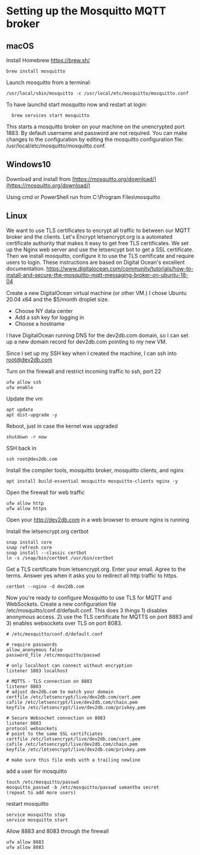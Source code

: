 # Setting up the Mosquitto MQTT broker

## macOS

Install Homebrew https://brew.sh/

    brew install mosquitto

Launch mosquitto from a terminal:
	
	/usr/local/sbin/mosquitto -c /usr/local/etc/mosquitto/mosquitto.conf


To have launchd start mosquitto now and restart at login:

	  brew services start mosquitto

This starts a mosquitto broker on your machine on the unencrypted port 1883. By default username and password are not required. You can make changes to the configuration by editing the mosquitto configuration file: /usr/local/etc/mosquitto/mosquitto.conf.

## Windows10

Download and install from [https://mosquitto.org/download/](https://mosquitto.org/download/)

Using cmd or PowerShell run from C:\Program Files\mosquitto

## Linux

We want to use TLS certificates to encrypt all traffic to between our MQTT broker and the clients. Let's Encrypt letsencrypt.org is a automated certificate authority that makes it easy to get free TLS certificates. We set up the Nginx web server and use the letsencypt bot to get a SSL certificate. Then we install mosquitto, configure it to use the TLS certificate and require users to login. These instructions are based on Digital Ocean's excellent documentation. https://www.digitalocean.com/community/tutorials/how-to-install-and-secure-the-mosquitto-mqtt-messaging-broker-on-ubuntu-18-04

Create a new DigitalOcean virtual machine (or other VM.) I chose Ubuntu 20.04 x64 and the $5/month droplet size.

 * Choose NY data center
 * Add a ssh key for logging in
 * Choose a hostname

I have DigitalOcean running DNS for the dev2db.com domain, so I can set up a new domain record for dev2db.com pointing to my new VM.

Since I set up my SSH key when I created the machine, I can ssh into root@dev2db.com

Turn on the firewall and restrict incoming traffic to ssh, port 22

    ufw allow ssh
    ufw enable

Update the vm

    apt update
    apt dist-upgrade -y

Reboot, just in case the kernel was upgraded

    shutdown -r now

SSH back in

    ssh root@dev2db.com

Install the compiler tools, mosquitto broker, mosquitto clients, and nginx 

    apt install build-essential mosquitto mosquitto-clients nginx -y

Open the firewall for web traffic

    ufw allow http
    ufw allow https
	
Open your http://dev2db.com in a web browser to ensure nginx is running

Install the letsencrypt.org certbot

    snap install core
    snap refresh core
    snap install --classic certbot
    ln -s /snap/bin/certbot /usr/bin/certbot

Get a TLS certificate from letsencrypt.org. Enter your email. Agree to the terms. Answer yes when it asks you to redirect all http traffic to https.

    certbot --nginx -d dev2db.com

Now you're ready to configure Mosquitto to use TLS for MQTT and WebSockets. Create a new configuration file /etc/mosquitto/conf.d/default.conf. This does 3 things 1) disables anonymous access. 2) use the TLS certificate for MQTTS on port 8883 and 3) enables websockets over TLS on port 8083.

	# /etc/mosquitto/conf.d/default.conf

	# require passwords
	allow_anonymous false
	password_file /etc/mosquitto/passwd

	# only localhost can connect without encryption
	listener 1883 localhost

	# MQTTS - TLS connection on 8883
	listener 8883
	# adjust dev2db.com to match your domain
	certfile /etc/letsencrypt/live/dev2db.com/cert.pem
	cafile /etc/letsencrypt/live/dev2db.com/chain.pem
	keyfile /etc/letsencrypt/live/dev2db.com/privkey.pem

	# Secure Websocket connection on 8083
	listener 8083
	protocol websockets
	# point to the same SSL certifciates
	certfile /etc/letsencrypt/live/dev2db.com/cert.pem
	cafile /etc/letsencrypt/live/dev2db.com/chain.pem
	keyfile /etc/letsencrypt/live/dev2db.com/privkey.pem

	# make sure this file ends with a trailing newline
		
add a user for mosquitto

	touch /etc/mosquitto/passwd
	mosquitto_passwd -b /etc/mosquitto/passwd samantha secret
	(repeat to add more users)

restart mosquitto

	service mosquitto stop
	service mosquitto start
	
Allow 8883 and 8083 through the firewall

    ufw allow 8883
    ufw allow 8083
